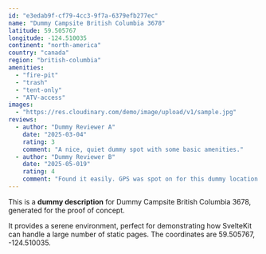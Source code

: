 ```yaml
---
id: "e3edab9f-cf79-4cc3-9f7a-6379efb277ec"
name: "Dummy Campsite British Columbia 3678"
latitude: 59.505767
longitude: -124.510035
continent: "north-america"
country: "canada"
region: "british-columbia"
amenities:
  - "fire-pit"
  - "trash"
  - "tent-only"
  - "ATV-access"
images:
  - "https://res.cloudinary.com/demo/image/upload/v1/sample.jpg"
reviews:
  - author: "Dummy Reviewer A"
    date: "2025-03-04"
    rating: 3
    comment: "A nice, quiet dummy spot with some basic amenities."
  - author: "Dummy Reviewer B"
    date: "2025-05-019"
    rating: 4
    comment: "Found it easily. GPS was spot on for this dummy location."
---
```


This is a **dummy description** for Dummy Campsite British Columbia 3678, generated for the proof of concept.

It provides a serene environment, perfect for demonstrating how SvelteKit can handle a large number of static pages. The coordinates are 59.505767, -124.510035.
